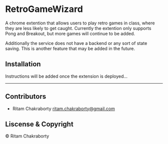 # RetroGameWizard

A chrome extention that allows users to play retro games in class, where they are less likely to get caught. Currently the extention only supports Pong and Breakout, but more games will continue to be added.

Additionally the service does not have a backend or any sort of state saving. This is another feature that may be added in the future.

## Installation

Instructions will be added once the extension is deployed...

---

## Contributors

- Ritam Chakraborty <ritam.chakraborty@gmail.com>

## Liscense & Copyright

© Ritam Chakraborty
